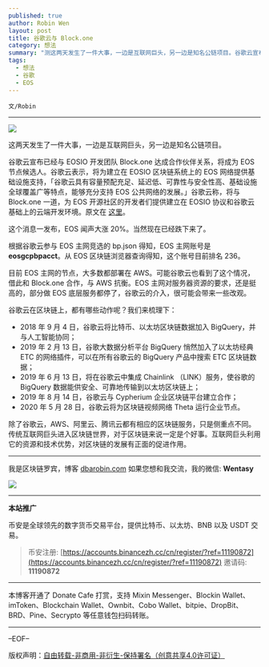 ```yaml
---
published: true
author: Robin Wen
layout: post
title: 谷歌云与 Block.one
category: 想法
summary: "测这两天发生了一件大事，一边是互联网巨头，另一边是知名公链项目。谷歌云宣布已经与 EOSIO 开发团队 Block.one 达成合作伙伴关系，将成为 EOS 节点候选人。谷歌云表示，将为建立在 EOSIO 区块链系统上的 EOS 网络提供基础设施支持，「谷歌云具有容量预配充足、延迟低、可靠性与安全性高、基础设施全球覆盖广等特点，能够充分支持 EOS 公共网络的发展。」谷歌云称，将与 Block.one 一道，为 EOS 开源社区的开发者们提供建立在 EOSIO 协议和谷歌云基础上的云端开发环境。除了谷歌云，AWS、阿里云、腾讯云都有相应的区块链服务，只是侧重点不同。传统互联网巨头进入区块链世界，对于区块链来说一定是个好事。互联网巨头利用它的资源和技术优势，对区块链的发展有正面的促进作用。"
tags:
  - 想法
  - 谷歌
  - EOS
---
```


`文/Robin`

***

![](https://cdn.dbarobin.com/d5pf28s.png)

这两天发生了一件大事，一边是互联网巨头，另一边是知名公链项目。

谷歌云宣布已经与 EOSIO 开发团队 Block.one 达成合作伙伴关系，将成为 EOS 节点候选人。谷歌云表示，将为建立在 EOSIO 区块链系统上的 EOS 网络提供基础设施支持，「谷歌云具有容量预配充足、延迟低、可靠性与安全性高、基础设施全球覆盖广等特点，能够充分支持 EOS 公共网络的发展。」谷歌云称，将与 Block.one 一道，为 EOS 开源社区的开发者们提供建立在 EOSIO 协议和谷歌云基础上的云端开发环境。原文在 [这里](https://dlt.withgoogle.com/eos/)。

这个消息一发布，EOS 闻声大涨 20%。当然现在已经跌下来了。

根据谷歌云参与 EOS 主网竞选的 bp.json 得知，EOS 主网账号是 **eosgcpbpacct**。从 EOS 区块链浏览器查询得知，这个账号目前排名 236。

目前 EOS 主网的节点，大多数都部署在 AWS。可能谷歌云也看到了这个情况，借此和 Block.one 合作，与 AWS 抗衡。EOS 主网对服务器资源的要求，还是挺高的，部分做 EOS 底层服务都停了，谷歌云的介入，很可能会带来一些改观。

谷歌云在区块链上，都有哪些动作呢？我们来梳理下：

* 2018 年 9 月 4 日，谷歌云将比特币、以太坊区块链数据加入 BigQuery，并与人工智能协同；
* 2019 年 2 月 13 日，谷歌大数据分析平台 BigQuery 悄然加入了以太坊经典 ETC 的网络插件，可以在所有谷歌云的 BigQuery 产品中搜索 ETC 区块链数据；
* 2019 年 6 月 13 日，将在谷歌云中集成 Chainlink （LINK）服务，使谷歌的 BigQuery 数据能供安全、可靠地传输到以太坊区块链上；
* 2019 年 8 月 14 日，谷歌云与 Cypherium 企业区块链平台建立合作；
* 2020 年 5 月 28 日，谷歌云将为区块链视频网络 Theta 运行企业节点。

除了谷歌云，AWS、阿里云、腾讯云都有相应的区块链服务，只是侧重点不同。传统互联网巨头进入区块链世界，对于区块链来说一定是个好事。互联网巨头利用它的资源和技术优势，对区块链的发展有正面的促进作用。

***

我是区块链罗宾，博客 [dbarobin.com](https://dbarobin.com/)
如果您想和我交流，我的微信: **Wentasy**

![](https://cdn.dbarobin.com/v4yywe2.png)

***

**本站推广**

币安是全球领先的数字货币交易平台，提供比特币、以太坊、BNB 以及 USDT 交易。

> 币安注册: [https://accounts.binancezh.cc/cn/register/?ref=11190872](https://accounts.binancezh.cc/cn/register/?ref=11190872)
> 邀请码: **11190872**

***

本博客开通了 Donate Cafe 打赏，支持 Mixin Messenger、Blockin Wallet、imToken、Blockchain Wallet、Ownbit、Cobo Wallet、bitpie、DropBit、BRD、Pine、Secrypto 等任意钱包扫码转账。

<center>
    <div class="--donate-button"
         data-button-id="f8b9df0d-af9a-460d-8258-d3f435445075"
    ></div>
</center>

***

–EOF–

版权声明：[自由转载-非商用-非衍生-保持署名（创意共享4.0许可证）](http://creativecommons.org/licenses/by-nc-nd/4.0/deed.zh)
